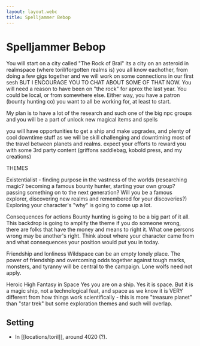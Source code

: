 ```yaml
---
layout: layout.webc
title: Spelljammer Bebop
---
```

# Spelljammer Bebop

You will start on a city called "The Rock of Bral" its a city on an asteroid in realmspace (where toril/forgotten realms is)  you all know eachother, from doing a few gigs together and we will work on some connections in our first sesh BUT I ENCOURAGE YOU TO CHAT ABOUT SOME OF THAT NOW.  You will need a reason to have been on "the rock" for aprox the last  year. You could be local, or from somewhere else. Either way, you have a patron (bounty hunting co) you want to all be working for, at least to start.

My plan is to have a lot of the research and such one of the big npc groups and  you will be a part of unlock new magical items and spells 

you will have opportunities to get a ship and make upgrades, and plenty of cool downtime stuff as we will be skill challenging and downtiming most of the travel between planets and realms.  expect your efforts to reward you with some 3rd party content (griffons saddlebag, kobold press, and my creations)

THEMES

Existentialist - finding purpose in the vastness of the worlds (researching magic? becoming a famous bounty hunter, starting your own group? passing something on to the next generation? Will you be a famous explorer, discovering new realms and remembered for your discoveries?) Exploring your character's "why" is going to come up a lot.

Consequences for actions Bounty hunting is going to be a big part of it all. This backdrop is going to amplify the theme if  you do someone wrong, there are folks that have the money and means to right it.  What one persons wrong may be another's right. Think about where your character came from and what consequences your position would put you in today.

Friendship and lonliness Wildspace can be an empty lonely place. The power of friendship and overcoming odds together against tough marks, monsters, and tyranny will be central to the campaign.  Lone wolfs need not apply.

Heroic High Fantasy in Space Yes you are on a ship.  Yes it is space.  But it is a magic ship, not a technological feat, and space as we know it is VERY different from how things work scientifically - this is more "treasure planet" than "star trek" but some exploration themes and such will overlap.

## Setting

- In [[locations/toril]], around 4020 (?).
